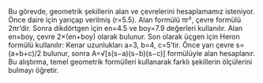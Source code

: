 Bu görevde, geometrik şekillerin alan ve çevrelerini hesaplamamız isteniyor.
Önce daire için yarıçap verilmiş (r=5.5). Alan formülü πr², çevre formülü 2πr’dir.
Sonra dikdörtgen için en=4.5 ve boy=7.9 değerleri kullanılır. Alan en×boy, çevre 2×(en+boy) olarak bulunur.
Son olarak üçgen için Heron formülü kullanılır: Kenar uzunlukları a=3, b=4, c=5’tir.
Önce yarı çevre s=(a+b+c)/2 bulunur, sonra A=√[s(s−a)(s−b)(s−c)] formülüyle alan hesaplanır.
Bu alıştırma, temel geometrik formülleri kullanarak farklı şekillerin ölçülerini bulmayı öğretir.
